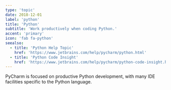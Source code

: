 ```yaml
---
type: 'topic'
date: 2018-12-01
label: 'python'
title: 'Python'
subtitle: 'Work productively when coding Python.'
accent: 'primary'
icon: 'fab fa-python'
seealso:
  - title: 'Python Help Topic'
    href: 'https://www.jetbrains.com/help/pycharm/python.html'
  - title: 'Python Code Insight'
    href: 'https://www.jetbrains.com/help/pycharm/python-code-insight.html'
---
```


PyCharm is focused on productive Python development, with many IDE
facilities specific to the Python language.
